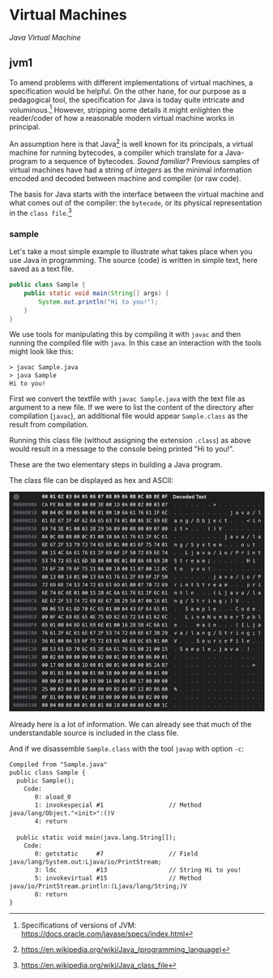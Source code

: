 # Virtual Machines

*Java Virtual Machine*


## jvm1

To amend problems with different implementations of virtual machines,
a specification would be helpful. On the other hane, for our purpose as
a pedagogical tool, the specification for Java is today quite intricate and
voluminous.[^javaspec] However, stripping some details it might enlighten
the reader/coder of how a reasonable modern virtual machine works in principal.

[^javaspec]: Specifications of versions of JVM: https://docs.oracle.com/javase/specs/index.html

An assumption here is that Java[^javawiki] is well known for its principals,
a virtual machine for running bytecodes, a compiler which translate for a
Java-program to a sequence of bytecodes. *Sound familiar?* Previous samples
of virtual machines have had a string of *integers* as the minimal information
encoded and decoded between machine and compiler (or raw code).

The basis for Java starts with the interface between the virtual machine and
what comes out of the compiler: the `bytecode`, or its physical representation
in the `class file`.[^classfilewiki]

[^javawiki]: https://en.wikipedia.org/wiki/Java_(programming_language)

[^classfilewiki]: https://en.wikipedia.org/wiki/Java_class_file


### sample

Let's take a most simple example to illustrate what takes place when you use Java
in programming. The source (code) is written in simple text, here saved as a text
file.

```java
public class Sample {
    public static void main(String[] args) {
        System.out.println("Hi to you!");
    }
}
```
We use tools for manipulating this by compiling it with `javac` and then
running the compiled file with `java`. In this case an interaction with
the tools might look like this:

```
> javac Sample.java
> java Sample
Hi to you!
```

First we convert the textfile with `javac Sample.java` with the text file as
argument to a new file. If we were to list the content of the directory after
compilation (`javac`), an additional file would appear `Sample.class` as the
result from compilation.

Running this class file (without assigning the extension `.class`) as above would
result in a message to the console being printed "Hi to you!".

These are the two elementary steps in building a Java program.

The class file can be displayed as hex and ASCII:

![Sample bytecode](../assets/images/bytecode-sample.jpeg)

Already here is a lot of information. We can already see that much of the
understandable source is included in the class file.

And if we disassemble `Sample.class` with the tool `javap` with option `-c`:

```text
Compiled from "Sample.java"
public class Sample {
  public Sample();
    Code:
       0: aload_0
       1: invokespecial #1                  // Method java/lang/Object."<init>":()V
       4: return

  public static void main(java.lang.String[]);
    Code:
       0: getstatic     #7                  // Field java/lang/System.out:Ljava/io/PrintStream;
       3: ldc           #13                 // String Hi to you!
       5: invokevirtual #15                 // Method java/io/PrintStream.println:(Ljava/lang/String;)V
       8: return
}
```
